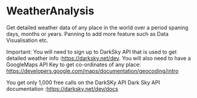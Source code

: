 # WeatherAnalysis
Get detailed weather data of any place in the world over a period spaning days, months or years.
Panning to add more feature such as Data Visualisation etc.

Important: You will need to sign up to DarkSky API that is used to get detailed weather info :https://darksky.net/dev.
You will also need to have a GoogleMaps API Key to get co-ordinates of any place: https://developers.google.com/maps/documentation/geocoding/intro

You get only 1,000 free calls on the DarkSKy API
Dark Sky API documentation :https://darksky.net/dev/docs


